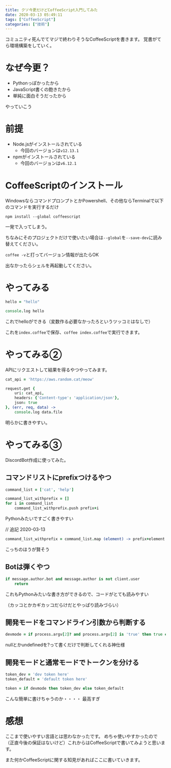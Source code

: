 ```yaml
---
title: クソ今更だけどCoffeeScript入門してみた
date: 2020-03-13 05:49:11
tags: ["CoffeeScript"]
categories: ["技術"]
---
```


コミュニティ死んでてマジで終わりそうなCoffeeScriptを書きます。
覚書がてら環境構築をしていく。

# なぜ今更？

- Pythonっぽかったから
- JavaScript書くの飽きたから
- 単純に面白そうだったから

やっていこう

# 前提

- Node.jsがインストールされている
  - 今回のバージョンは`v12.13.1`
- npmがインストールされている
  - 今回のバージョンは`v6.12.1`

# CoffeeScriptのインストール

WindowsならコマンドプロンプトとかPowershell、その他ならTerminalで以下のコマンドを実行するだけ

`npm install --global coffeescript`

一発で入ってしまう。

ちなみにそのプロジェクトだけで使いたい場合は`--global`を`--save-dev`に読み替えてください。

`coffee -v`と打ってバージョン情報が出たらOK

出なかったらシェルを再起動してください。

# やってみる

```coffeescript
hello = "hello"

console.log hello
```

これでhelloができる（変数作る必要なかったろというツッコミはなしで）

これを`index.coffee`で保存、`coffee index.coffee`で実行できます。

# やってみる②

APIにリクエストして結果を得るやつやってみます。

```coffeescript
cat_api = 'https://aws.random.cat/meow'

request.get {
    uri: cat_api,
    headers: {'Content-type': 'application/json'},
    json: true
}, (err, req, data) ->
    console.log data.file
```

明らかに書きやすい。

# やってみる③

DiscordBot作成に使ってみた。

## コマンドリストにprefixつけるやつ

```coffeescript
command_list = ['cat', 'help']

command_list_withprefix = []
for i in command_list
    command_list_withprefix.push prefix+i
```

Pythonみたいですごく書きやすい

// 追記 2020-03-13

```coffeescript
command_list_withprefix = command_list.map (element) -> prefix+element
```

こっちのほうが賢そう

## Botは弾くやつ

```coffeescript
if message.author.bot and message.author is not client.user
    return
```

これもPythonみたいな書き方ができるので、コードがとても読みやすい

（カッコとかカギカッコだらけだとやっぱり読みづらい）

## 開発モードをコマンドライン引数から判断する

```coffeescript
devmode = if process.argv[2]? and process.argv[2] is 'true' then true else false
```

nullとかundefinedを?って書くだけで判断してくれる神仕様

## 開発モードと通常モードでトークンを分ける

```coffeescript
token_dev = 'dev token here'
token_default = 'default token here'

token = if devmode then token_dev else token_default
```

こんな簡単に書けちゃうのか・・・・
最高すぎ

# 感想

ここまで使いやすい言語とは思わなかったです。
めちゃ使いやすかったので（正直今後の保証はないけど）これからはCoffeeScriptで書いてみようと思います。

また何かCoffeeScriptに関する知見があればここに書いていきます。